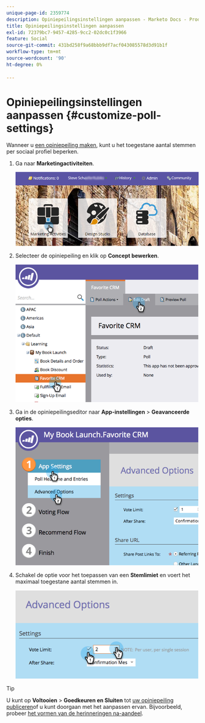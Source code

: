 ```yaml
---
unique-page-id: 2359774
description: Opiniepeilingsinstellingen aanpassen - Marketo Docs - Productdocumentatie
title: Opiniepeilingsinstellingen aanpassen
exl-id: 72379bc7-9457-4285-9cc2-02dc0c1f3966
feature: Social
source-git-commit: 431bd258f9a68bbb9df7acf043085578d3d91b1f
workflow-type: tm+mt
source-wordcount: '90'
ht-degree: 0%

---
```


# Opiniepeilingsinstellingen aanpassen {#customize-poll-settings}

Wanneer u [een opiniepeiling maken](/help/marketo/product-docs/demand-generation/social/creating-a-poll/create-a-poll.md), kunt u het toegestane aantal stemmen per sociaal profiel beperken.

1. Ga naar **Marketingactiviteiten**.

   ![](assets/login-marketing-activities.png)

1. Selecteer de opiniepeiling en klik op **Concept bewerken**.

   ![](assets/image2014-9-19-10-3a56-3a37.png)

1. Ga in de opiniepeilingseditor naar **App-instellingen** > **Geavanceerde opties**.

   ![](assets/image2014-9-19-10-3a56-3a44.png)

1. Schakel de optie voor het toepassen van een **Stemlimiet** en voert het maximaal toegestane aantal stemmen in.

   ![](assets/image2014-9-19-10-3a56-3a54.png)

>[!TIP]
>
>U kunt op **Voltooien** > **Goedkeuren en Sluiten** tot [uw opiniepeiling publiceren](/help/marketo/product-docs/demand-generation/social/creating-a-poll/publish-a-poll.md)of u kunt doorgaan met het aanpassen ervan. Bijvoorbeeld, probeer [het vormen van de herinneringen na-aandeel](/help/marketo/product-docs/demand-generation/social/configuring-social-actions/configure-after-share-prompts.md).
